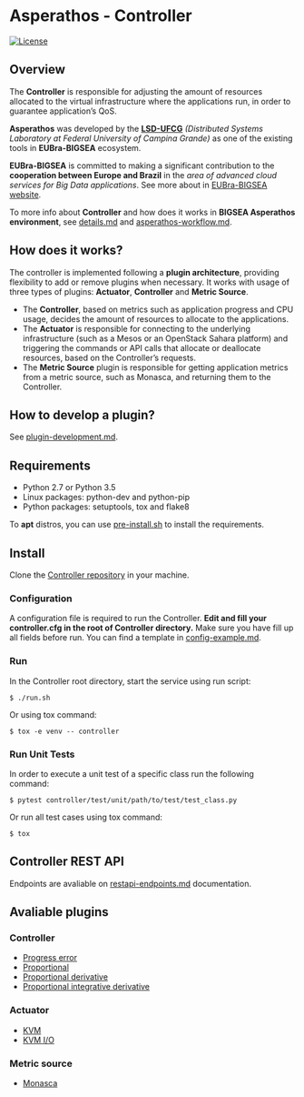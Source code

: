 # Asperathos - Controller
[![License](https://img.shields.io/badge/License-Apache%202.0-blue.svg)](https://opensource.org/licenses/Apache-2.0)

## Overview
The **Controller** is responsible for adjusting the amount of resources allocated to the virtual infrastructure where the applications run, in order to guarantee application’s QoS.

**Asperathos** was developed by the [**LSD-UFCG**](https://www.lsd.ufcg.edu.br/#/) *(Distributed Systems Laboratory at Federal University of Campina Grande)* as one of the existing tools in **EUBra-BIGSEA** ecosystem.

**EUBra-BIGSEA** is committed to making a significant contribution to the **cooperation between Europe and Brazil** in the *area of advanced cloud services for Big Data applications*. See more about in [EUBra-BIGSEA website](http://www.eubra-bigsea.eu/).

To more info about **Controller** and how does it works in **BIGSEA Asperathos environment**, see [details.md](https://github.com/bigsea-ufcg/bigsea-controller/tree/master/docs/details.md) and [asperathos-workflow.md](https://github.com/bigsea-ufcg/bigsea-controller/tree/master/docs/asperathos-workflow.md).

## How does it works?
The controller is implemented following a **plugin architecture**, providing flexibility to add or remove plugins when necessary. It works with usage of three types of plugins: **Actuator**, **Controller** and **Metric Source**.
* The **Controller**, based on metrics such as application progress and CPU usage, decides the amount of resources to allocate to the applications.
* The **Actuator** is responsible for connecting to the underlying infrastructure (such as a Mesos or an OpenStack Sahara platform) and triggering the commands or API calls that allocate or deallocate resources, based on the Controller’s requests.
* The **Metric Source** plugin is responsible for getting application metrics from a metric source, such as Monasca, and returning them to the Controller.

## How to develop a plugin?
See [plugin-development.md](https://github.com/bigsea-ufcg/bigsea-controller/tree/master/docs/plugin-development.md).

## Requirements
* Python 2.7 or Python 3.5
* Linux packages: python-dev and python-pip
* Python packages: setuptools, tox and flake8

To **apt** distros, you can use [pre-install.sh](https://github.com/bigsea-ufcg/bigsea-controller/tree/master/pre-install.sh) to install the requirements.

## Install
Clone the [Controller repository](https://github.com/bigsea-ufcg/bigsea-controller.git) in your machine.

### Configuration
A configuration file is required to run the Controller. **Edit and fill your controller.cfg in the root of Controller directory.** Make sure you have fill up all fields before run.
You can find a template in [config-example.md](https://github.com/bigsea-ufcg/bigsea-controller/tree/master/docs/config-example.md). 

### Run
In the Controller root directory, start the service using run script:
```
$ ./run.sh
```

Or using tox command:
```
$ tox -e venv -- controller
```
### Run Unit Tests

In order to execute a unit test of a specific class run the following command:

```
$ pytest controller/test/unit/path/to/test/test_class.py
```

Or run all test cases using tox command:

```
$ tox
```

## Controller REST API
Endpoints are avaliable on [restapi-endpoints.md](https://github.com/bigsea-ufcg/bigsea-controller/tree/master/docs/restapi-endpoints.md) documentation.

## Avaliable plugins
### Controller
* [Progress error](https://github.com/bigsea-ufcg/bigsea-controller/blob/master/docs/plugins/controller/progress-error.md)
* [Proportional](https://github.com/bigsea-ufcg/bigsea-controller/tree/master/docs/plugins/controller/proportional-controller.md)
* [Proportional derivative](https://github.com/bigsea-ufcg/bigsea-controller/tree/master/docs/plugins/controller/proportional-derivative-controller.md)
* [Proportional integrative derivative](https://github.com/bigsea-ufcg/bigsea-controller/tree/master/docs/plugins/controller/proportional-derivative-controller.md)

### Actuator
* [KVM](https://github.com/bigsea-ufcg/bigsea-controller/blob/master/docs/plugins/actuator/kvm-actuator.md)
* [KVM I/O](https://github.com/bigsea-ufcg/bigsea-controller/blob/master/docs/plugins/actuator/kvm-io-actuator.md)

### Metric source
* [Monasca](https://github.com/bigsea-ufcg/bigsea-controller/tree/master/docs/plugins/metric_source/monasca-metric-source.md)
